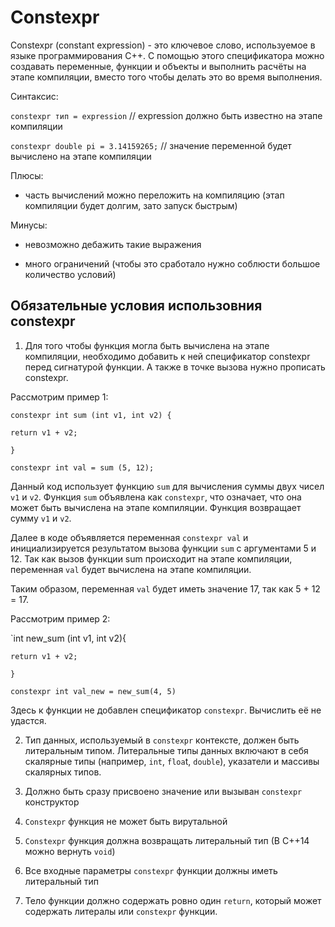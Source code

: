 # Constexpr

Constexpr (constant expression) - это ключевое слово, используемое в языке программирования C++. С помощью этого спецификатора можно создавать переменные, функции и объекты и выполнить расчёты на этапе компиляции, вместо того чтобы делать это во время выполнения.

Синтаксис: 


`constexpr тип = expression` // expression должно быть известно на этапе компиляции


`constexpr double pi = 3.14159265;` // значение переменной будет вычислено на этапе компиляции

Плюсы:

- часть вычислений можно переложить на компиляцию (этап компиляции будет долгим, зато запуск быстрым)

Минусы:

- невозможно дебажить такие выражения
  
- много ограничений (чтобы это сработало нужно соблюсти большое количество условий)

## Обязательные условия использовния constexpr

1. Для того чтобы функция могла быть вычислена на этапе компиляции, необходимо добавить к ней спецификатор constexpr перед сигнатурой функции.
А также в точке вызова нужно прописать constexpr.

Рассмотрим пример 1:

`constexpr int sum (int v1, int v2) {`


`return v1 + v2;`


`}`


`constexpr int val = sum (5, 12);`

Данный код использует функцию `sum` для вычисления суммы двух чисел `v1` и `v2`. Функция `sum` объявлена как `constexpr`, что означает, что она может быть вычислена на этапе компиляции. Функция возвращает сумму `v1` и `v2`.

Далее в коде объявляется переменная `constexpr val` и инициализируется результатом вызова функции `sum` с аргументами 5 и 12. Так как вызов функции sum происходит на этапе компиляции, переменная `val` будет вычислена на этапе компиляции.

Таким образом, переменная `val` будет иметь значение 17, так как 5 + 12 = 17.


Рассмотрим пример 2:

`int new_sum (int v1, int v2){


`return v1 + v2;`

 
`}`


`constexpr int val_new = new_sum(4, 5)`

Здесь к функции не добавлен спецификатор `constexpr`. Вычислить её не удастся.


2. Тип данных, используемый в `constexpr` контексте, должен быть литеральным типом. Литеральные типы данных включают в себя скалярные типы (например, `int`, `floa`t, `double`), указатели и массивы скалярных типов.
  
3. Должно быть сразу присвоено значение или вызыван `constexpr` конструктор
  
4. `Constexpr` функция не может быть вирутальной
   
5. `Constexpr` функция должна возвращать литеральный тип (В С++14 можно вернуть `void`)

   
6. Все входные параметры `constexpr` функции должны иметь литеральный тип

   
7. Тело функции должно содержать ровно один `return`, который может содержать литералы или `constexpr` функции.

